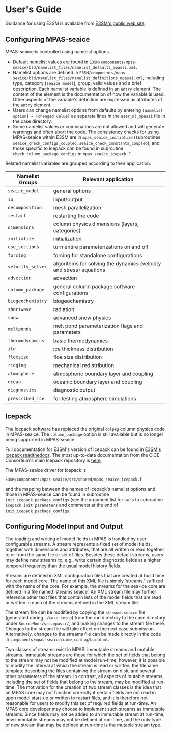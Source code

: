 # User's Guide

Guidance for using E3SM is available from [E3SM's public web site](<https://e3sm.org/model/running-e3sm/e3sm-quick-start>).

## Configuring MPAS-seaice

MPAS-seaice is controlled using namelist options.

- Default namelist values are found in
``E3SM/components/mpas-seaice/bld/namelist_files/namelist_defaults_mpassi.xml``.
- Namelist options are defined in
``E3SM/components/mpas-seaice/bld/namelist_files/namelist_definitions_mpassi.xml``,
including type, category (``seaice_model``), group, valid values and a brief description. Each namelist variable is defined in an ``entry`` element.  The content of the element is the documentation of how the variable is used.  Other aspects of the variable's definition are expressed as attributes of the ``entry`` element.
- Users can change namelist options from defaults by entering ``[namelist option] = [changed value]`` as separate lines in the ``user_nl_mpassi`` file in the case directory.
- Some namelist values or combinations are not allowed and will generate warnings and often abort the code.  The consistency checks for using MPAS-seaice within E3SM are in ``mpas_seaice_initialize`` (subroutines ``seaice_check_configs_coupled``, ``seaice_check_constants_coupled``), and those specific to Icepack can be found in subroutine ``check_column_package_configs`` in ``mpas_seaice_icepack.F``.

Related namelist variables are grouped according to their application.

| Namelist Groups     | Relevant application |
| ------------------- | -------------------- |
| ``seaice_model``    |  general options     |
| ``io``              |  input/output        |
| ``decomposition``   | mesh parallelization |
| ``restart``         | restarting the code  |
| ``dimensions``      | column physics dimensions (layers, categories)  |
| ``initialize``      | initialization       |
| ``use_sections``    | turn entire parameterizations on and off |
| ``forcing``         | forcing for standalone configurations    |
| ``velocity_solver`` | algorithms for solving the dynamics (velocity and stress) equations |
| ``advection``       | advection                                |
| ``column_package``  | general column package software configurations  |
| ``biogeochemistry`` | biogeochemistry                          |
| ``shortwave``       | radiation                                |
| ``snow``            | advanced snow physics                    |
| ``meltponds``       | melt pond parameterization flags and parameters |
| ``thermodynamics``  | basic thermodynamics                     |
| ``itd``             | ice thickness distribution               |
| ``floesize``        | floe size distribution                   |
| ``ridging``         | mechanical redistribution                |
| ``atmosphere``      | atmospheric boundary layer and coupling  |
| ``ocean``           | oceanic boundary layer and coupling      |
| ``diagnostics``     | diagnostic output                        |
| ``prescribed_ice``  | for testing atmosphere simulations       |

## Icepack

The Icepack software has replaced the original ``colpkg`` column physics code in MPAS-seaice. The ``column_package`` option is still available but is no longer being supported in MPAS-seaice.

Full documentation for E3SM's version of Icepack can be found in [E3SM's Icepack readthedocs](<https://e3sm-icepack.readthedocs.io/en/latest>).  The most up-to-date documentation from the CICE Consortium's main Icepack repository is [here](<https://cice-consortium-icepack.readthedocs.io/en/main>).

The MPAS-seaice driver for Icepack is

``E3SM/components/mpas-seaice/src/shared/mpas_seaice_icepack.f``

and the mapping between the names of Icepack's namelist options and those in MPAS-seaice can be found in subroutine ``init_icepack_package_configs`` (see the argument list for calls to subroutine ``icepack_init_parameters`` and comments at the end of ``init_icepack_package_configs``.

## Configuring Model Input and Output

The reading and writing of model fields in MPAS is handled by user-configurable streams. A stream represents a fixed set of model fields, together with dimensions and attributes, that are all written or read together to or from the same file or set of files. Besides these default streams, users may define new streams to, e.g., write certain diagnostic fields at a higher temporal frequency than the usual model history fields.

Streams are defined in XML configuration files that are created at build time for each model core. The name of this XML file is simply ‘streams.’ suffixed with the name of the core. For example, the streams for the sea-ice core are defined in a file named ‘streams.seaice’. An XML stream file may further reference other text files that contain lists of the model fields that are read or written in each of the streams defined in the XML stream file.

The stream file can be modified by copying the ``streams.seaice`` file (generated during ``./case.setup``) from the run directory to the case directory under ``SourceMods/src.mpassi/``, and making changes to the stream file there. Changes to the stream file will take effect on the next case submission. Alternatively, changes to the streams file can be made directly in the code in ``components/mpas-seaice/cime_config/buildnml``.

Two classes of streams exist in MPAS: immutable streams and mutable streams. Immutable streams are those for which the set of fields that belong to the stream may not be modified at model run-time; however, it is possible to modify the interval at which the stream is read or written, the filename template describing the files containing the stream on disk, and several other parameters of the stream. In contrast, all aspects of mutable streams, including the set of fields that belong to the stream, may be modified at run-time. The motivation for the creation of two stream classes is the idea that an MPAS core may not function correctly if certain fields are not read in upon model start-up or written to restart files, and it is therefore not reasonable for users to modify this set of required fields at run-time. An MPAS core developer may choose to implement such streams as immutable streams. Since fields may not be added to an immutable stream at run-time, new immutable streams may not be defined at run-time, and the only type of new stream that may be defined at run-time is the mutable stream type.

